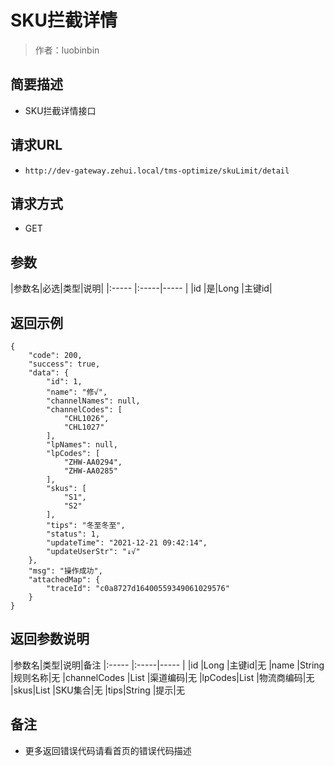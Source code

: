 # SKU拦截详情

> 作者：luobinbin

## 简要描述

- SKU拦截详情接口

## 请求URL
- `http://dev-gateway.zehui.local/tms-optimize/skuLimit/detail`
  
## 请求方式
- GET

## 参数

|参数名|必选|类型|说明|
|:-----  |:-----|-----                  |
|id |是|Long   |主键id|

## 返回示例 

``` 
{
    "code": 200,
    "success": true,
    "data": {
        "id": 1,
        "name": "修√",
        "channelNames": null,
        "channelCodes": [
            "CHL1026",
            "CHL1027"
        ],
        "lpNames": null,
        "lpCodes": [
            "ZHW-AA0294",
            "ZHW-AA0285"
        ],
        "skus": [
            "S1",
            "S2"
        ],
        "tips": "冬至冬至",
        "status": 1,
        "updateTime": "2021-12-21 09:42:14",
        "updateUserStr": "↓√"
    },
    "msg": "操作成功",
    "attachedMap": {
        "traceId": "c0a8727d16400559349061029576"
    }
}
```

## 返回参数说明

|参数名|类型|说明|备注
|:-----  |:-----|-----                  |
|id |Long   |主键id|无
|name |String   |规则名称|无
|channelCodes |List   |渠道编码|无
|lpCodes|List   |物流商编码|无
|skus|List   |SKU集合|无
|tips|String   |提示|无


## 备注 

- 更多返回错误代码请看首页的错误代码描述